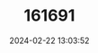 ---
title: "161691"
category: "Raja brachyura"
draft: false
date: 2024-02-22 13:03:52
languages:
  English: ["Blonde Ray", "Blonde Skate"]
---
